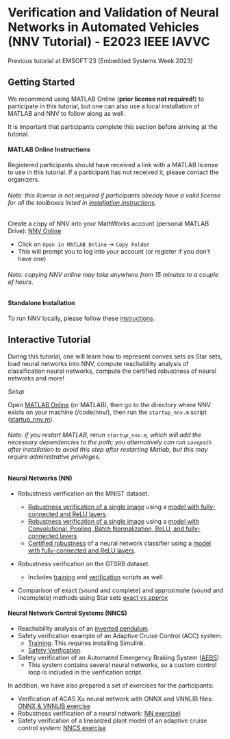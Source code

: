 # Verification and Validation of Neural Networks in Automated Vehicles (NNV Tutorial) - E2023 IEEE IAVVC

Previous tutorial at EMSOFT'23 (Embedded Systems Week 2023)

## Getting Started
We recommend using MATLAB Online (**prior license not required!**) to participate in this tutorial, but one can also use a local installation of MATLAB and NNV to follow along as well.

It is important that participants complete this section before arriving at the tutorial.

#### MATLAB Online Instructions

Registered participants should have received a link with a MATLAB license to use in this tutorial. If a participant has not received it, 
please contact the organizers. 

###### Note: this license is not required if participants already have a valid license for all the toolboxes listed in [installation instructions](/README.md#installation).

Create a copy of NNV into your MathWorks account (personal MATLAB Drive):
[NNV Online](https://drive.matlab.com/sharing/6861a9c9-f818-45ab-b7cc-380bbfb2be0e)
  - Click on `Open in MATLAB Online` -> `Copy Folder`
  - This will prompt you to log into your account (or register if you don’t have one)
###### Note: copying NNV online may take anywhere from 15 minutes to a couple of hours.

#### Standalone Installation

To run NNV locally, please follow these [instructions](/README.md#installation).


## Interactive Tutorial

During this tutorial, one will learn how to represent convex sets as Star sets, load neural networks into NNV, 
compute reachability analysis of classification neural networks, compute the certified robustness of neural networks and more!

_Setup_

Open [MATLAB Online](https://workshop-matlab.mathworks.com/) (or MATLAB), then go to the directory where NNV exists on your machine (/code/nnv/), then run the `startup_nnv.m` script ([startup_nnv.m](/code/nnv/startup_nnv.m)).
    
###### Note: if you restart MATLAB, rerun `startup_nnv.m`, which will add the necessary dependencies to the path; you alternatively can run `savepath` after installation to avoid this step after restarting Matlab, but this may require administrative privileges.


#### Neural Networks (NN)

* Robustness verification on the MNIST dataset.
    * [Robustness verification of a single image](code/nnv/examples/Tutorial/NN/MNIST/verify_fc.m) using a [model with fully-connected and ReLU layers](code/nnv/examples/Tutorial/NN/MNIST/training_fc.m).
    * [Robustness verification of a single image](code/nnv/examples/Tutorial/NN/MNIST/verify.m) using a [model with Convolutional, Pooling, Batch Normalization, ReLU, and fully-connected layers](code/nnv/examples/Tutorial/NN/MNIST/training.m)
    * [Certified robustness](code/nnv/examples/Tutorial/NN/MNIST/verify_fc_allTest.m) of a neural network classifier using a [model with fully-connected and ReLU layers](code/nnv/examples/Tutorial/NN/MNIST/training_fc.m).

* Robustness verification on the GTSRB dataset.
    * Includes [training](code/nnv/examples/Tutorial/NN/GTSRB/train.m) and [verification](code/nnv/examples/Tutorial/NN/GTSRB/verify_robust_27.m) scripts as well.
* Comparison of exact (sound and complete) and approximate (sound and incomplete) methods using Star sets [exact vs approx](code/nnv/examples/Tutorial/NN/compareReachability/reach_exact_vs_approx.m)

#### Neural Network Control Systems (NNCS)

* Reachability analysis of an [inverted pendulum](code/nnv/examples/Tutorial/NNCS/InvertedPendulum/reach_invP.m).
* Safety verification example of an Adaptive Cruise Control (ACC) system.
    * [Training](code/nnv/examples/Tutorial/NNCS/ACC/Training%20and%20testing). This requires installing Simulink.
    * [Safety Verification](code/nnv/examples/Tutorial/NNCS/ACC/Verification/verify.m).
* Safety verification of an Automated Emergency Braking System ([AEBS](code/nnv/examples/Tutorial/NNCS/AEBS))
    * This system contains several neural networks, so a custom control loop is included in the verification script.

In addition, we have also prepared a set of exercises for the participants:
* Verification of ACAS Xu neural network with ONNX and VNNLIB files: [ONNX & VNNLIB exercise](code/nnv/examples/Tutorial/NN/ACAS%20Xu/exercise_vnnlib_onnx.m)
* Robustness verification of a neural network: [NN exercise](code/nnv/examples/Tutorial/NN/GTSRB/exercise_verify_robustness.m))
* Safety verification of a linearized plant model of an adaptive cruise control system: [NNCS exercise](code/nnv/examples/Tutorial/NNCS/ACC/Exercise/exercise_reachability_nncs.m)
